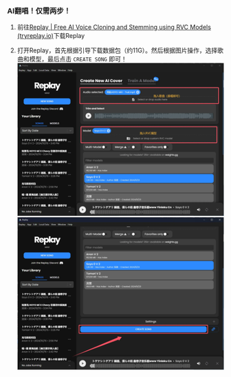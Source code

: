 ### AI翻唱！仅需两步！

1. 前往[Replay | Free AI Voice Cloning and Stemming using RVC Models (tryreplay.io)](https://www.tryreplay.io/)下载Replay

2. 打开Replay，首先根据引导下载数据包（约11G）。然后根据图片操作，选择歌曲和模型，最后点击 `CREATE SONG` 即可！![](../assets/images/59f2cc973405b81324f0472f5309ff6efa682ace.webp)![](../assets/images/2024-10-15-16-40-07-image.webp)
